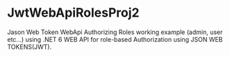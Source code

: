 # JwtWebApiRolesProj2
Jason Web Token WebApi Authorizing Roles working example (admin, user etc...) using .NET 6 WEB API for role-based Authorization using JSON WEB TOKENS(JWT).
